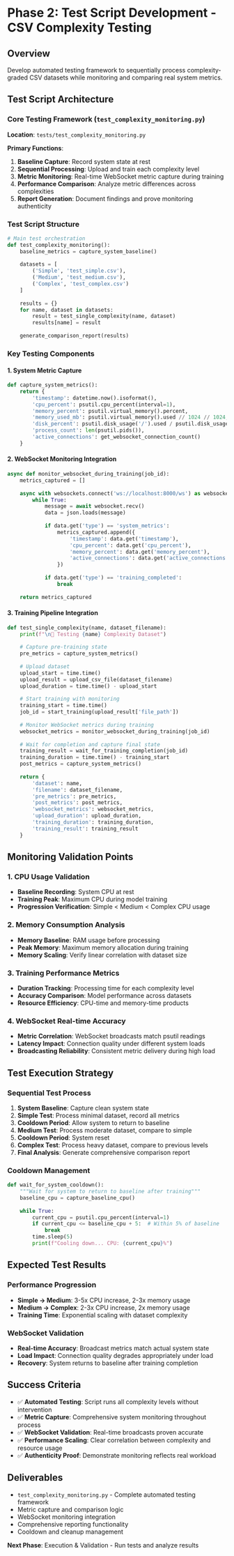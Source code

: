 # Phase 2: Test Script Development - CSV Complexity Testing

## Overview
Develop automated testing framework to sequentially process complexity-graded CSV datasets while monitoring and comparing real system metrics.

## Test Script Architecture

### Core Testing Framework (`test_complexity_monitoring.py`)
**Location**: `tests/test_complexity_monitoring.py`

**Primary Functions**:
1. **Baseline Capture**: Record system state at rest
2. **Sequential Processing**: Upload and train each complexity level
3. **Metric Monitoring**: Real-time WebSocket metric capture during training
4. **Performance Comparison**: Analyze metric differences across complexities
5. **Report Generation**: Document findings and prove monitoring authenticity

### Test Script Structure
```python
# Main test orchestration
def test_complexity_monitoring():
    baseline_metrics = capture_system_baseline()
    
    datasets = [
        ('Simple', 'test_simple.csv'),
        ('Medium', 'test_medium.csv'), 
        ('Complex', 'test_complex.csv')
    ]
    
    results = {}
    for name, dataset in datasets:
        result = test_single_complexity(name, dataset)
        results[name] = result
        
    generate_comparison_report(results)
```

### Key Testing Components

#### 1. System Metric Capture
```python
def capture_system_metrics():
    return {
        'timestamp': datetime.now().isoformat(),
        'cpu_percent': psutil.cpu_percent(interval=1),
        'memory_percent': psutil.virtual_memory().percent,
        'memory_used_mb': psutil.virtual_memory().used // 1024 // 1024,
        'disk_percent': psutil.disk_usage('/').used / psutil.disk_usage('/').total * 100,
        'process_count': len(psutil.pids()),
        'active_connections': get_websocket_connection_count()
    }
```

#### 2. WebSocket Monitoring Integration
```python
async def monitor_websocket_during_training(job_id):
    metrics_captured = []
    
    async with websockets.connect('ws://localhost:8000/ws') as websocket:
        while True:
            message = await websocket.recv()
            data = json.loads(message)
            
            if data.get('type') == 'system_metrics':
                metrics_captured.append({
                    'timestamp': data.get('timestamp'),
                    'cpu_percent': data.get('cpu_percent'),
                    'memory_percent': data.get('memory_percent'),
                    'active_connections': data.get('active_connections')
                })
                
            if data.get('type') == 'training_completed':
                break
                
    return metrics_captured
```

#### 3. Training Pipeline Integration
```python
def test_single_complexity(name, dataset_filename):
    print(f"\n🧪 Testing {name} Complexity Dataset")
    
    # Capture pre-training state
    pre_metrics = capture_system_metrics()
    
    # Upload dataset
    upload_start = time.time()
    upload_result = upload_csv_file(dataset_filename)
    upload_duration = time.time() - upload_start
    
    # Start training with monitoring
    training_start = time.time()
    job_id = start_training(upload_result['file_path'])
    
    # Monitor WebSocket metrics during training
    websocket_metrics = monitor_websocket_during_training(job_id)
    
    # Wait for completion and capture final state
    training_result = wait_for_training_completion(job_id)
    training_duration = time.time() - training_start
    post_metrics = capture_system_metrics()
    
    return {
        'dataset': name,
        'filename': dataset_filename,
        'pre_metrics': pre_metrics,
        'post_metrics': post_metrics,
        'websocket_metrics': websocket_metrics,
        'upload_duration': upload_duration,
        'training_duration': training_duration,
        'training_result': training_result
    }
```

## Monitoring Validation Points

### 1. CPU Usage Validation
- **Baseline Recording**: System CPU at rest
- **Training Peak**: Maximum CPU during model training
- **Progression Verification**: Simple < Medium < Complex CPU usage

### 2. Memory Consumption Analysis
- **Memory Baseline**: RAM usage before processing
- **Peak Memory**: Maximum memory allocation during training
- **Memory Scaling**: Verify linear correlation with dataset size

### 3. Training Performance Metrics
- **Duration Tracking**: Processing time for each complexity level
- **Accuracy Comparison**: Model performance across datasets
- **Resource Efficiency**: CPU-time and memory-time products

### 4. WebSocket Real-time Accuracy
- **Metric Correlation**: WebSocket broadcasts match psutil readings
- **Latency Impact**: Connection quality under different system loads
- **Broadcasting Reliability**: Consistent metric delivery during high load

## Test Execution Strategy

### Sequential Test Process
1. **System Baseline**: Capture clean system state
2. **Simple Test**: Process minimal dataset, record all metrics
3. **Cooldown Period**: Allow system to return to baseline
4. **Medium Test**: Process moderate dataset, compare to simple
5. **Cooldown Period**: System reset
6. **Complex Test**: Process heavy dataset, compare to previous levels
7. **Final Analysis**: Generate comprehensive comparison report

### Cooldown Management
```python
def wait_for_system_cooldown():
    """Wait for system to return to baseline after training"""
    baseline_cpu = capture_baseline_cpu()
    
    while True:
        current_cpu = psutil.cpu_percent(interval=1)
        if current_cpu <= baseline_cpu + 5:  # Within 5% of baseline
            break
        time.sleep(5)
        print(f"Cooling down... CPU: {current_cpu}%")
```

## Expected Test Results

### Performance Progression
- **Simple → Medium**: 3-5x CPU increase, 2-3x memory usage
- **Medium → Complex**: 2-3x CPU increase, 2x memory usage  
- **Training Time**: Exponential scaling with dataset complexity

### WebSocket Validation
- **Real-time Accuracy**: Broadcast metrics match actual system state
- **Load Impact**: Connection quality degrades appropriately under load
- **Recovery**: System returns to baseline after training completion

## Success Criteria
- ✅ **Automated Testing**: Script runs all complexity levels without intervention
- ✅ **Metric Capture**: Comprehensive system monitoring throughout process
- ✅ **WebSocket Validation**: Real-time broadcasts proven accurate
- ✅ **Performance Scaling**: Clear correlation between complexity and resource usage
- ✅ **Authenticity Proof**: Demonstrate monitoring reflects real workload

## Deliverables
- `test_complexity_monitoring.py` - Complete automated testing framework
- Metric capture and comparison logic
- WebSocket monitoring integration
- Comprehensive reporting functionality
- Cooldown and cleanup management

**Next Phase**: Execution & Validation - Run tests and analyze results